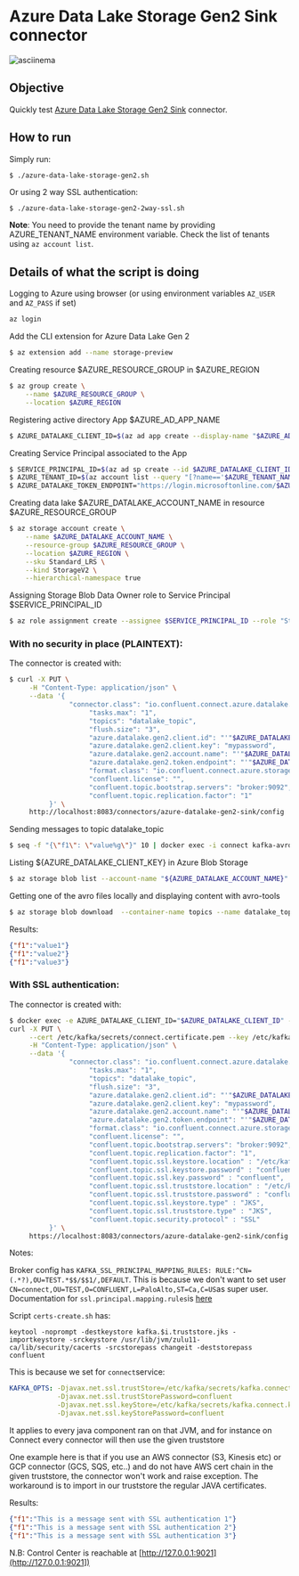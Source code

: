 # Azure Data Lake Storage Gen2 Sink connector

![asciinema](https://github.com/vdesabou/gifs/blob/master/connect/connect-azure-data-lake-storage-gen2-sink/asciinema.gif?raw=true)

## Objective

Quickly test [Azure Data Lake Storage Gen2 Sink](https://docs.confluent.io/current/connect/kafka-connect-azure-data-lake-gen2-storage/index.html#quick-start) connector.



## How to run

Simply run:

```
$ ./azure-data-lake-storage-gen2.sh
```

Or using 2 way SSL authentication:

```bash
$ ./azure-data-lake-storage-gen2-2way-ssl.sh
```

**Note**: You need to provide the tenant name by providing AZURE_TENANT_NAME environment variable. Check the list of tenants using `az account list`.
## Details of what the script is doing

Logging to Azure using browser (or using environment variables `AZ_USER` and `AZ_PASS` if set)

```bash
az login
```

Add the CLI extension for Azure Data Lake Gen 2

```bash
$ az extension add --name storage-preview
```

Creating resource $AZURE_RESOURCE_GROUP in $AZURE_REGION

```bash
$ az group create \
    --name $AZURE_RESOURCE_GROUP \
    --location $AZURE_REGION
```

Registering active directory App $AZURE_AD_APP_NAME

```bash
$ AZURE_DATALAKE_CLIENT_ID=$(az ad app create --display-name "$AZURE_AD_APP_NAME" --password mypassword --native-app false --available-to-other-tenants false --query appId -o tsv)
```

Creating Service Principal associated to the App

```bash
$ SERVICE_PRINCIPAL_ID=$(az ad sp create --id $AZURE_DATALAKE_CLIENT_ID | jq -r '.objectId')
$ AZURE_TENANT_ID=$(az account list --query "[?name=='$AZURE_TENANT_NAME']" | jq -r '.[].tenantId')
$ AZURE_DATALAKE_TOKEN_ENDPOINT="https://login.microsoftonline.com/$AZURE_TENANT_ID/oauth2/token"
```

Creating data lake $AZURE_DATALAKE_ACCOUNT_NAME in resource $AZURE_RESOURCE_GROUP

```bash
$ az storage account create \
    --name $AZURE_DATALAKE_ACCOUNT_NAME \
    --resource-group $AZURE_RESOURCE_GROUP \
    --location $AZURE_REGION \
    --sku Standard_LRS \
    --kind StorageV2 \
    --hierarchical-namespace true
```

Assigning Storage Blob Data Owner role to Service Principal $SERVICE_PRINCIPAL_ID

```bash
$ az role assignment create --assignee $SERVICE_PRINCIPAL_ID --role "Storage Blob Data Owner"
```

### With no security in place (PLAINTEXT):

The connector is created with:

```bash
$ curl -X PUT \
     -H "Content-Type: application/json" \
     --data '{
               "connector.class": "io.confluent.connect.azure.datalake.gen2.AzureDataLakeGen2SinkConnector",
                    "tasks.max": "1",
                    "topics": "datalake_topic",
                    "flush.size": "3",
                    "azure.datalake.gen2.client.id": "'"$AZURE_DATALAKE_CLIENT_ID"'",
                    "azure.datalake.gen2.client.key": "mypassword",
                    "azure.datalake.gen2.account.name": "'"$AZURE_DATALAKE_ACCOUNT_NAME"'",
                    "azure.datalake.gen2.token.endpoint": "'"$AZURE_DATALAKE_TOKEN_ENDPOINT"'",
                    "format.class": "io.confluent.connect.azure.storage.format.avro.AvroFormat",
                    "confluent.license": "",
                    "confluent.topic.bootstrap.servers": "broker:9092",
                    "confluent.topic.replication.factor": "1"
          }' \
     http://localhost:8083/connectors/azure-datalake-gen2-sink/config | jq .
```

Sending messages to topic datalake_topic

```bash
$ seq -f "{\"f1\": \"value%g\"}" 10 | docker exec -i connect kafka-avro-console-producer --broker-list broker:9092 --property schema.registry.url=http://schema-registry:8081 --topic datalake_topic --property value.schema='{"type":"record","name":"myrecord","fields":[{"name":"f1","type":"string"}]}'
```

Listing ${AZURE_DATALAKE_CLIENT_KEY} in Azure Blob Storage

```bash
$ az storage blob list --account-name "${AZURE_DATALAKE_ACCOUNT_NAME}" --container-name topics
```

Getting one of the avro files locally and displaying content with avro-tools

```bash
$ az storage blob download  --container-name topics --name datalake_topic/partition=0/datalake_topic+0+0000000000.avro --file /tmp/datalake_topic+0+0000000000.avro --account-name "${AZURE_DATALAKE_ACCOUNT_NAME}"
```

Results:

```json
{"f1":"value1"}
{"f1":"value2"}
{"f1":"value3"}
```

### With SSL authentication:

The connector is created with:

```bash
$ docker exec -e AZURE_DATALAKE_CLIENT_ID="$AZURE_DATALAKE_CLIENT_ID" -e AZURE_DATALAKE_ACCOUNT_NAME="$AZURE_DATALAKE_ACCOUNT_NAME" -e AZURE_DATALAKE_TOKEN_ENDPOINT="$AZURE_DATALAKE_TOKEN_ENDPOINT" connect \
curl -X PUT \
     --cert /etc/kafka/secrets/connect.certificate.pem --key /etc/kafka/secrets/connect.key --tlsv1.2 --cacert /etc/kafka/secrets/snakeoil-ca-1.crt \
     -H "Content-Type: application/json" \
     --data '{
               "connector.class": "io.confluent.connect.azure.datalake.gen2.AzureDataLakeGen2SinkConnector",
                    "tasks.max": "1",
                    "topics": "datalake_topic",
                    "flush.size": "3",
                    "azure.datalake.gen2.client.id": "'"$AZURE_DATALAKE_CLIENT_ID"'",
                    "azure.datalake.gen2.client.key": "mypassword",
                    "azure.datalake.gen2.account.name": "'"$AZURE_DATALAKE_ACCOUNT_NAME"'",
                    "azure.datalake.gen2.token.endpoint": "'"$AZURE_DATALAKE_TOKEN_ENDPOINT"'",
                    "format.class": "io.confluent.connect.azure.storage.format.avro.AvroFormat",
                    "confluent.license": "",
                    "confluent.topic.bootstrap.servers": "broker:9092",
                    "confluent.topic.replication.factor": "1",
                    "confluent.topic.ssl.keystore.location" : "/etc/kafka/secrets/kafka.connect.keystore.jks",
                    "confluent.topic.ssl.keystore.password" : "confluent",
                    "confluent.topic.ssl.key.password" : "confluent",
                    "confluent.topic.ssl.truststore.location" : "/etc/kafka/secrets/kafka.connect.truststore.jks",
                    "confluent.topic.ssl.truststore.password" : "confluent",
                    "confluent.topic.ssl.keystore.type" : "JKS",
                    "confluent.topic.ssl.truststore.type" : "JKS",
                    "confluent.topic.security.protocol" : "SSL"
          }' \
     https://localhost:8083/connectors/azure-datalake-gen2-sink/config | jq .
```

Notes:

Broker config has `KAFKA_SSL_PRINCIPAL_MAPPING_RULES: RULE:^CN=(.*?),OU=TEST.*$$/$$1/,DEFAULT`. This is because we don't want to set user `CN=connect,OU=TEST,O=CONFLUENT,L=PaloAlto,ST=Ca,C=US`as super user. Documentation for `ssl.principal.mapping.rules`is [here](https://docs.confluent.io/current/kafka/authorization.html#user-names)

Script `certs-create.sh` has:

```
keytool -noprompt -destkeystore kafka.$i.truststore.jks -importkeystore -srckeystore /usr/lib/jvm/zulu11-ca/lib/security/cacerts -srcstorepass changeit -deststorepass confluent
```

This is because we set for `connect`service:

```yaml
KAFKA_OPTS: -Djavax.net.ssl.trustStore=/etc/kafka/secrets/kafka.connect.truststore.jks
            -Djavax.net.ssl.trustStorePassword=confluent
            -Djavax.net.ssl.keyStore=/etc/kafka/secrets/kafka.connect.keystore.jks
            -Djavax.net.ssl.keyStorePassword=confluent
```

It applies to every java component ran on that JVM, and for instance on Connect every connector will then use the given truststore

One example here is that if you use an AWS connector (S3, Kinesis etc) or GCP connector (GCS, SQS, etc..) and do not have AWS cert chain in the given truststore, the connector won't work and raise exception.
The workaround is to import in our truststore the regular JAVA certificates.

Results:

```json
{"f1":"This is a message sent with SSL authentication 1"}
{"f1":"This is a message sent with SSL authentication 2"}
{"f1":"This is a message sent with SSL authentication 3"}
```

N.B: Control Center is reachable at [http://127.0.0.1:9021](http://127.0.0.1:9021])
